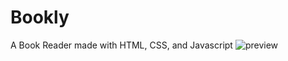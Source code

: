 # Bookly
A Book Reader made with HTML, CSS, and Javascript
![preview](https://user-images.githubusercontent.com/20479585/204295435-26cc5b5d-ca67-415d-b866-bb447858b902.png)
